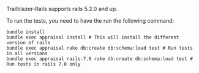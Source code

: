 Trailblazer-Rails supports rails 5.2.0 and up.

To run the tests, you need to have the run the following command:
```
bundle install
bundle exec appraisal install # This will install the different version of rails
bundle exec appraisal rake db:create db:schema:load test # Run tests in all versions
bundle exec appraisal rails-7.0 rake db:create db:schema:load test # Run tests in rails 7.0 only
```
